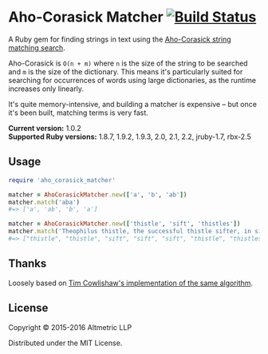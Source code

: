 # Aho-Corasick Matcher [![Build Status](https://travis-ci.org/altmetric/aho_corasick_matcher.svg?branch=master)](https://travis-ci.org/altmetric/aho_corasick_matcher)

A Ruby gem for finding strings in text using the [Aho-Corasick string matching search](http://citeseerx.ist.psu.edu/viewdoc/download?doi=10.1.1.96.4671&rep=rep1&type=pdf).

Aho-Corasick is `O(n + m)` where `n` is the size of the string to be searched
and `m` is the size of the dictionary. This means it's particularly suited for
searching for occurrences of words using large dictionaries, as the runtime
increases only linearly.

It's quite memory-intensive, and building a matcher is expensive – but once it's
been built, matching terms is very fast.

**Current version:** 1.0.2  
**Supported Ruby versions:** 1.8.7, 1.9.2, 1.9.3, 2.0, 2.1, 2.2, jruby-1.7, rbx-2.5

## Usage

```ruby
require 'aho_corasick_matcher'

matcher = AhoCorasickMatcher.new(['a', 'b', 'ab'])
matcher.match('aba')
#=> ['a', 'ab', 'b', 'a']

matcher = AhoCorasickMatcher.new(['thistle', 'sift', 'thistles'])
matcher.match('Theophilus thistle, the successful thistle sifter, in sifting a sieve full of un-sifted thistles, thrust three thousand thistles through the thick of his thumb.')
#=> ["thistle", "thistle", "sift", "sift", "sift", "thistle", "thistles", "thistle", "thistles"]
```

## Thanks

Loosely based on [Tim Cowlishaw's implementation of the same algorithm](https://github.com/timcowlishaw/aho_corasick).

## License

Copyright © 2015-2016 Altmetric LLP

Distributed under the MIT License.
